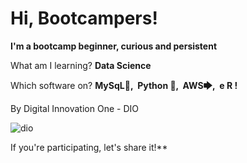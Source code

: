 # Hi, Bootcampers!


**I'm a bootcamp beginner, curious and persistent**

What am I learning? **Data Science**

Which software on? **MySqL🐬,&nbsp; Python 🐍, &nbsp;AWS🡆,&nbsp; e R&nbsp;!**

By Digital Innovation One - DIO

![dio](https://hermes.digitalinnovation.one/files/assets/45aa0c8e-c518-4944-948b-b4083dfa573f.png) 


 If you're participating, let's share it!**
